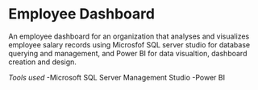 # Employee Dashboard
An employee dashboard for an organization that analyses and visualizes employee salary records using Microsfof SQL server studio for database querying and management, and Power BI for data visualtion, dashboard creation and design. 

*Tools used*
-Microsoft SQL Server Management Studio
-Power BI
